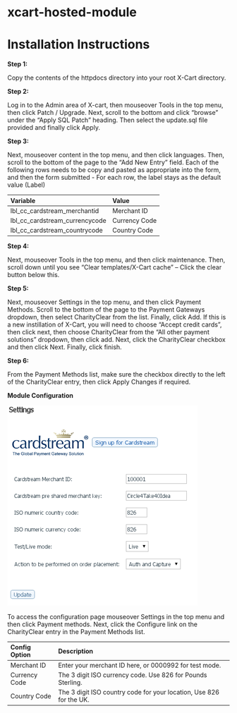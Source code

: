 xcart-hosted-module
===================

Installation Instructions
=========================

**Step 1:**

Copy the contents of the httpdocs directory into your root X-Cart directory.

**Step 2:**

Log in to the Admin area of X-cart, then mouseover Tools in the top menu, then click
Patch / Upgrade.
Next, scroll to the bottom and click “browse” under the “Apply SQL Patch” heading.
Then select the update.sql file provided and finally click Apply.

**Step 3:**

Next, mouseover content in the top menu, and then click languages. Then, scroll to
the bottom of the page to the “Add New Entry” field. Each of the following rows needs
to be copy and pasted as appropriate into the form, and then the form submitted - For
each row, the label stays as the default value (Label)

| Variable | Value |
| :-------------|:------------|
| lbl_cc_cardstream_merchantid | Merchant ID |
| lbl_cc_cardstream_currencycode | Currency Code |
| lbl_cc_cardstream_countrycode | Country Code |

**Step 4:**

Next, mouseover Tools in the top menu, and then click maintenance. Then, scroll
down until you see “Clear templates/X-Cart cache” – Click the clear button below
this.

**Step 5:**

Next, mouseover Settings in the top menu, and then click Payment Methods. Scroll
to the bottom of the page to the Payment Gateways dropdown, then select
CharityClear from the list. Finally, click Add.
If this is a new instillation of X-Cart, you will need to choose “Accept credit cards”,
then click next, then choose CharityClear from the “All other payment solutions”
dropdown, then click add. Next, click the CharityClear checkbox and then click Next.
Finally, click finish.

**Step 6:**

From the Payment Methods list, make sure the checkbox directly to the left of the
CharityClear entry, then click Apply Changes if required.

**Module Configuration**

![Xcart Config settings](/images/config-page.png)

To access the configuration page mouseover Settings in the top menu and then click
Payment methods. Next, click the Configure link on the CharityClear entry in the
Payment Methods list.

| Config Option | Description |
| :-------------|:------------|
| Merchant ID | Enter your merchant ID here, or 0000992 for test mode. |
| Currency Code | The 3 digit ISO currency code. Use 826 for Pounds Sterling. |
| Country Code | The 3 digit ISO country code for your location, Use 826 for the UK. |
